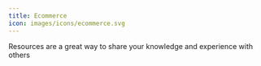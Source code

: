 ```yaml
---
title: Ecommerce
icon: images/icons/ecommerce.svg
---
```

Resources are a great way to share your knowledge and experience with others